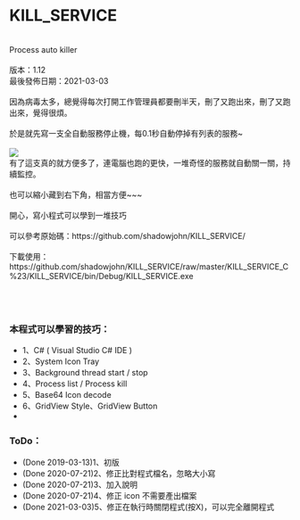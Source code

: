 # KILL_SERVICE
<br>
Process auto killer<br>
<br>
版本：1.12<br>
最後發佈日期：2021-03-03<br> 
<br>
因為病毒太多，總覺得每次打開工作管理員都要刪半天，刪了又跑出來，刪了又跑出來，覺得很煩。<br>
<br>                                                                                        
於是就先寫一支全自動服務停止機，每0.1秒自動停掉有列表的服務~<br>
<br>
<img src="https://user-images.githubusercontent.com/1788472/114839815-ca8b8400-9e08-11eb-9464-849bdb6932c2.png">
<br>
有了這支真的就方便多了，連電腦也跑的更快，一堆奇怪的服務就自動關一關，持續監控。<br>
<br>
也可以縮小藏到右下角，相當方便~~~<br>
<br>
開心，寫小程式可以學到一堆技巧<br>
<br>
可以參考原始碼：https://github.com/shadowjohn/KILL_SERVICE/<br>
<br>
下載使用：https://github.com/shadowjohn/KILL_SERVICE/raw/master/KILL_SERVICE_C%23/KILL_SERVICE/bin/Debug/KILL_SERVICE.exe<br>
<br>
<br> 
<br>
<h3>本程式可以學習的技巧：</h3>
<ul>
  <li>1、C# ( Visual Studio C# IDE )</li>
  <li>2、System Icon Tray</li>
  <li>3、Background thread start / stop</li>
  <li>4、Process list / Process kill</li>
  <li>5、Base64 Icon decode</li>
  <li>6、GridView Style、GridView Button</li>
  <li>
</ul>
<h3>ToDo：</h3>
<ul>
  <li>(Done 2019-03-13)1、初版</li>
  <li>(Done 2020-07-21)2、修正比對程式檔名，忽略大小寫</li>
  <li>(Done 2020-07-21)3、加入說明</li>
  <li>(Done 2020-07-21)4、修正 icon 不需要產出檔案</li>
  <li>(Done 2021-03-03)5、修正在執行時關閉程式(按X)，可以完全離開程式</li>
</ul>  
